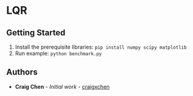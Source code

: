 # LQR

## Getting Started

1. Install the prerequisite libraries: `pip install numpy scipy matplotlib`
3. Run example: `python benchmark.py`

## Authors

* **Craig Chen** - *Initial work* - [craigxchen](https://github.com/craigxchen)


